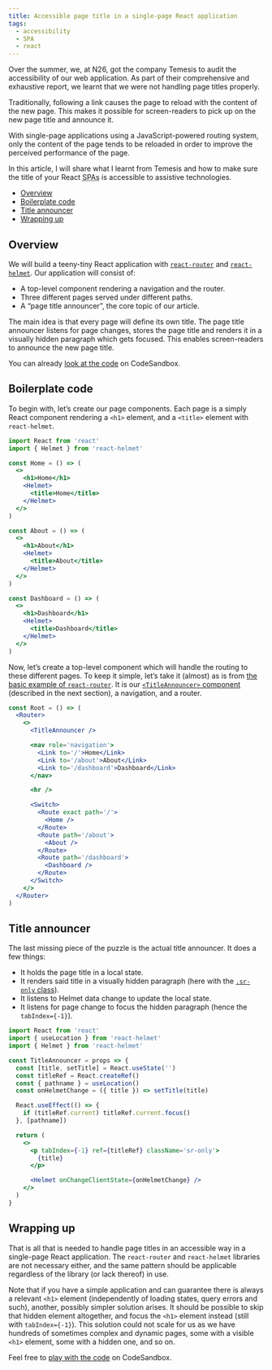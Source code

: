 ```yaml
---
title: Accessible page title in a single-page React application
tags:
  - accessibility
  - SPA
  - react
---
```


Over the summer, we, at N26, got the company Temesis to audit the accessibility of our web application. As part of their comprehensive and exhaustive report, we learnt that we were not handling page titles properly.

Traditionally, following a link causes the page to reload with the content of the new page. This makes it possible for screen-readers to pick up on the new page title and announce it.

With single-page applications using a JavaScript-powered routing system, only the content of the page tends to be reloaded in order to improve the perceived performance of the page.

In this article, I will share what I learnt from Temesis and how to make sure the title of your React <abbr title='Single-Page Applications'>SPAs</abbr> is accessible to assistive technologies.

- [Overview](#overview)
- [Boilerplate code](#boilerplate-code)
- [Title announcer](#title-announcer)
- [Wrapping up](#wrapping-up)

## Overview

We will build a teeny-tiny React application with [`react-router`](https://reacttraining.com/react-router) and [`react-helmet`](https://github.com/nfl/react-helmet). Our application will consist of:

- A top-level component rendering a navigation and the router.
- Three different pages served under different paths.
- A “page title announcer”, the core topic of our article.

The main idea is that every page will define its own title. The page title announcer listens for page changes, stores the page title and renders it in a visually hidden paragraph which gets focused. This enables screen-readers to announce the new page title.

You can already [look at the code](https://codesandbox.io/s/accessible-page-title-in-single-page-react-applications-u9e52) on CodeSandbox.

## Boilerplate code

To begin with, let’s create our page components. Each page is a simply React component rendering a `<h1>` element, and a `<title>` element with `react-helmet`.

```jsx
import React from 'react'
import { Helmet } from 'react-helmet'

const Home = () => (
  <>
    <h1>Home</h1>
    <Helmet>
      <title>Home</title>
    </Helmet>
  </>
)

const About = () => (
  <>
    <h1>About</h1>
    <Helmet>
      <title>About</title>
    </Helmet>
  </>
)

const Dashboard = () => (
  <>
    <h1>Dashboard</h1>
    <Helmet>
      <title>Dashboard</title>
    </Helmet>
  </>
)
```

Now, let’s create a top-level component which will handle the routing to these different pages. To keep it simple, let’s take it (almost) as is from [the basic example of `react-router`](https://reacttraining.com/react-router/web/example/basic). It is our [`<TitleAnnouncer>` component](#title-announcer) (described in the next section), a navigation, and a router.

```jsx
const Root = () => (
  <Router>
    <>
      <TitleAnnouncer />

      <nav role='navigation'>
        <Link to='/'>Home</Link>
        <Link to='/about'>About</Link>
        <Link to='/dashboard'>Dashboard</Link>
      </nav>

      <hr />

      <Switch>
        <Route exact path='/'>
          <Home />
        </Route>
        <Route path='/about'>
          <About />
        </Route>
        <Route path='/dashboard'>
          <Dashboard />
        </Route>
      </Switch>
    </>
  </Router>
)
```

## Title announcer

The last missing piece of the puzzle is the actual title announcer. It does a few things:

- It holds the page title in a local state.
- It renders said title in a visually hidden paragraph (here with the [`.sr-only` class](https://hugogiraudel.com/2016/10/13/css-hide-and-seek/#wrapping-things-up)).
- It listens to Helmet data change to update the local state.
- It listens for page change to focus the hidden paragraph (hence the `tabIndex={-1}`).

```jsx
import React from 'react'
import { useLocation } from 'react-helmet'
import { Helmet } from 'react-helmet'

const TitleAnnouncer = props => {
  const [title, setTitle] = React.useState('')
  const titleRef = React.createRef()
  const { pathname } = useLocation()
  const onHelmetChange = ({ title }) => setTitle(title)

  React.useEffect(() => {
    if (titleRef.current) titleRef.current.focus()
  }, [pathname])

  return (
    <>
      <p tabIndex={-1} ref={titleRef} className='sr-only'>
        {title}
      </p>

      <Helmet onChangeClientState={onHelmetChange} />
    </>
  )
}
```

## Wrapping up

That is all that is needed to handle page titles in an accessible way in a single-page React application. The `react-router` and `react-helmet` libraries are not necessary either, and the same pattern should be applicable regardless of the library (or lack thereof) in use.

Note that if you have a simple application and can guarantee there is always a relevant `<h1>` element (independently of loading states, query errors and such), another, possibly simpler solution arises. It should be possible to skip that hidden element altogether, and focus the `<h1>` element instead (still with `tabIndex={-1}`). This solution could not scale for us as we have hundreds of sometimes complex and dynamic pages, some with a visible `<h1>` element, some with a hidden one, and so on.

Feel free to [play with the code](https://codesandbox.io/s/accessible-page-title-in-single-page-react-applications-u9e52) on CodeSandbox.
